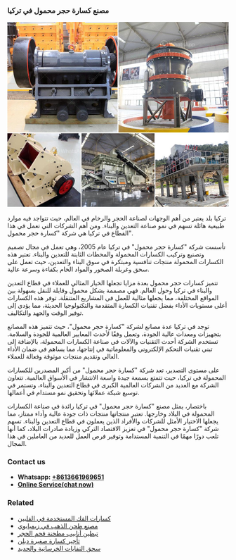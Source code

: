 <h3>مصنع كسارة حجر محمول في تركيا</h3><img src='1701853833.jpg' alt=''><p>تركيا بلد يعتبر من أهم الوجهات لصناعة الحجر والرخام في العالم، حيث تتواجد فيه موارد طبيعية هائلة تسهم في نمو صناعة التعدين والبناء. ومن أهم الشركات التي تعمل في هذا القطاع في تركيا هي شركة "كسارة حجر محمول". </p><p>تأسست شركة "كسارة حجر محمول" في تركيا عام 2005، وهي تعمل في مجال تصميم وتصنيع وتركيب الكسارات المحمولة والمحطات الثابتة للتعدين والبناء. تعتبر هذه الكسارات المحمولة منتجات تنافسية ومبتكرة في سوق البناء والتعدين، حيث تعمل على سحق وغربلة الصخور والمواد الخام بكفاءة وسرعة عالية.</p><p>تتميز كسارات حجر محمول بعدة مزايا تجعلها الخيار المثالي للعملاء في قطاع التعدين والبناء في تركيا وحول العالم. فهي مصممة بشكل محمول وقابلة للنقل بسهولة بين المواقع المختلفة، مما يجعلها مثالية للعمل في المشاريع المتنقلة. توفر هذه الكسارات أعلى مستويات الأداء بفضل تقنيات الكسارة المتقدمة والتكنولوجيا الحديثة، مما يؤدي إلى توفير الوقت والجهد والتكاليف.</p><p>توجد في تركيا عدة مصانع لشركة "كسارة حجر محمول"، حيث تتميز هذه المصانع بتجهيزات ومعدات عالية الجودة، وتعمل وفقًا لأحدث المعايير العالمية للجودة والسلامة. تستخدم الشركة أحدث التقنيات والآلات في صناعة الكسارات المحمولة، بالإضافة إلى تبني تقنيات التحكم الإلكتروني والمعلوماتية في إنتاجها، مما يساهم في ضمان الأداء العالي وتقديم منتجات موثوقة وفعالة للعملاء.</p><p>على مستوى التصدير، تعد شركة "كسارة حجر محمول" من أكبر المصدرين للكسارات المحمولة في تركيا، حيث تتمتع بسمعة جيدة واسعة الانتشار في الأسواق العالمية. تتعاون الشركة مع العديد من الشركات العالمية الكبرى في قطاع التعدين والبناء، وتستمر في توسيع شبكة عملائها وتحقيق نمو مستدام في أعمالها.</p><p>باختصار، يمثل مصنع "كسارة حجر محمول" في تركيا رائدة في صناعة الكسارات المحمولة في البلاد وخارجها. تعتبر منتجاتها منتجات ذات جودة عالية وأداء ممتاز، مما يجعلها الاختيار الأمثل للشركات والأفراد الذين يعملون في قطاع التعدين والبناء. تسهم شركة "كسارة حجر محمول" في تعزيز الاقتصاد التركي وزيادة صادرات البلاد، كما أنها تلعب دورًا مهمًا في التنمية المستدامة وتوفير فرص العمل للعديد من العاملين في هذا المجال.</p><h3>Contact us</h3><ul><li><strong>Whatsapp:&nbsp;<a href="https://wa.me/8613661969651">+8613661969651</a></strong></li><li><a href="https://swt.shibang-china.com/?git&amp;zhl&amp;مصنع كسارة حجر محمول في تركيا"><strong>Online Service(chat now)</strong></a></li></ul><h3>Related</h3><ul><li><a href='كسارات الفك المستخدمة في الفلبين.md'>كسارات الفك المستخدمة في الفلبين</a></li><li><a href='مصنع طحن الذهب في زيمبابوي.md'>مصنع طحن الذهب في زيمبابوي</a></li><li><a href='تبطين أنابيب مطحنة فحم الحجر.md'>تبطين أنابيب مطحنة فحم الحجر</a></li><li><a href='تأجير كسارة صغيرة دبلن.md'>تأجير كسارة صغيرة دبلن</a></li><li><a href='سحق النفايات الخرسانية والحديد.md'>سحق النفايات الخرسانية والحديد</a></li></ul>
